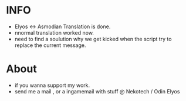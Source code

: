 # INFO
* Elyos <-> Asmodian Translation is done.
* nnormal translation worked now.
* need to find a soulution why we get kicked when the script try to replace the current message.



# About
* if you wanna support my work. 
* send me a mail , or a ingamemail with stuff @ Nekotech / Odin Elyos
